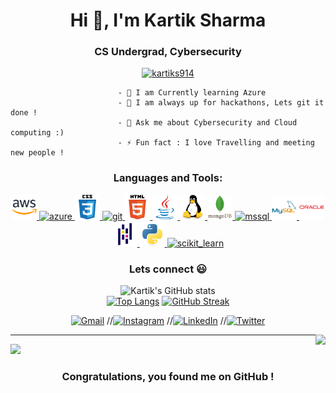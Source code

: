 <h1 align="center">Hi 👋, I'm Kartik Sharma </h1>
<h3 align="center">CS Undergrad, Cybersecurity</h3>

<p align="center"> <a href="https://github.com/ryo-ma/github-profile-trophy"><img src="https://github-profile-trophy.vercel.app/?username=kartiks914" alt="kartiks914" /> </a> </p>

                            - 👋 I am Currently learning Azure
                            - 💭 I am always up for hackathons, Lets git it done !
                            - 💬 Ask me about Cybersecurity and Cloud computing :) 
                            - ⚡ Fun fact : I love Travelling and meeting new people !

<p align="center">
</p>

<h3 align="center">Languages and Tools:</h3>
<p align="center"> <a href="https://aws.amazon.com" target="_blank" rel="noreferrer"> <img src="https://raw.githubusercontent.com/devicons/devicon/master/icons/amazonwebservices/amazonwebservices-original-wordmark.svg" alt="aws" width="40" height="40"/> </a> <a href="https://azure.microsoft.com/en-in/" target="_blank" rel="noreferrer"> <img src="https://www.vectorlogo.zone/logos/microsoft_azure/microsoft_azure-icon.svg" alt="azure" width="40" height="40"/> </a> <a href="https://www.w3schools.com/css/" target="_blank" rel="noreferrer"> <img src="https://raw.githubusercontent.com/devicons/devicon/master/icons/css3/css3-original-wordmark.svg" alt="css3" width="40" height="40"/> </a> <a href="https://git-scm.com/" target="_blank" rel="noreferrer"> <img src="https://www.vectorlogo.zone/logos/git-scm/git-scm-icon.svg" alt="git" width="40" height="40"/> </a> <a href="https://www.w3.org/html/" target="_blank" rel="noreferrer"> <img src="https://raw.githubusercontent.com/devicons/devicon/master/icons/html5/html5-original-wordmark.svg" alt="html5" width="40" height="40"/> </a> <a href="https://www.java.com" target="_blank" rel="noreferrer"> <img src="https://raw.githubusercontent.com/devicons/devicon/master/icons/java/java-original.svg" alt="java" width="40" height="40"/> </a> <a href="https://www.linux.org/" target="_blank" rel="noreferrer"> <img src="https://raw.githubusercontent.com/devicons/devicon/master/icons/linux/linux-original.svg" alt="linux" width="40" height="40"/> </a> <a href="https://www.mongodb.com/" target="_blank" rel="noreferrer"> <img src="https://raw.githubusercontent.com/devicons/devicon/master/icons/mongodb/mongodb-original-wordmark.svg" alt="mongodb" width="40" height="40"/> </a> <a href="https://www.microsoft.com/en-us/sql-server" target="_blank" rel="noreferrer"> <img src="https://www.svgrepo.com/show/303229/microsoft-sql-server-logo.svg" alt="mssql" width="40" height="40"/> </a> <a href="https://www.mysql.com/" target="_blank" rel="noreferrer"> <img src="https://raw.githubusercontent.com/devicons/devicon/master/icons/mysql/mysql-original-wordmark.svg" alt="mysql" width="40" height="40"/> </a> <a href="https://www.oracle.com/" target="_blank" rel="noreferrer"> <img src="https://raw.githubusercontent.com/devicons/devicon/master/icons/oracle/oracle-original.svg" alt="oracle" width="40" height="40"/> </a> <a href="https://pandas.pydata.org/" target="_blank" rel="noreferrer"> <img src="https://raw.githubusercontent.com/devicons/devicon/2ae2a900d2f041da66e950e4d48052658d850630/icons/pandas/pandas-original.svg" alt="pandas" width="40" height="40"/> </a> <a href="https://www.python.org" target="_blank" rel="noreferrer"> <img src="https://raw.githubusercontent.com/devicons/devicon/master/icons/python/python-original.svg" alt="python" width="40" height="40"/> </a> <a href="https://scikit-learn.org/" target="_blank" rel="noreferrer"> <img src="https://upload.wikimedia.org/wikipedia/commons/0/05/Scikit_learn_logo_small.svg" alt="scikit_learn" width="40" height="40"/> </a> </p>

<div align="center">
<div><h3>Lets connect 😃</h3></div>

 ![Kartik's GitHub stats](https://github-readme-stats.vercel.app/api?username=kartiks914&theme=midnight-purple&show_icons=true)\
 [![Top Langs](https://github-readme-stats.vercel.app/api/top-langs/?username=kartiks914&layout=compact&theme=radical&hide_border=true)](https://github.com/kartiks914)
 [![GitHub Streak](http://github-readme-streak-stats.herokuapp.com?user=kartiks914&theme=radical&hide_border=true)](https://git.io/streak-stats)


[![Gmail](https://img.shields.io/badge/Gmail-D14836?style=for-the-badge&logo=gmail&logoColor=white)](kartiks914@gmail.com) 
//[![Instagram](https://img.shields.io/badge/Instagram-%23E4405F.svg?style=for-the-badge&logo=Instagram&logoColor=white)](https://www.instagram.com/rajatjoshi_2.0/)
//[![LinkedIn](https://img.shields.io/badge/linkedin-%230077B5.svg?style=for-the-badge&logo=linkedin&logoColor=white)](https://www.linkedin.com/in/rajat-joshi2308/) 
//[![Twitter](https://img.shields.io/badge/Twitter-%231DA1F2.svg?style=for-the-badge&logo=Twitter&logoColor=white)](https://twitter.com/Rajatjoshi)
</div>

<img align="right" src="https://komarev.com/ghpvc/?username=your-github-kartiks914 &style=flat-square&color=232323">
<hr>

![](https://raw.githubusercontent.com/halfrost/halfrost/master/icons/header_.png)

### <p align="center"> Congratulations, you found me on GitHub ! </p>
